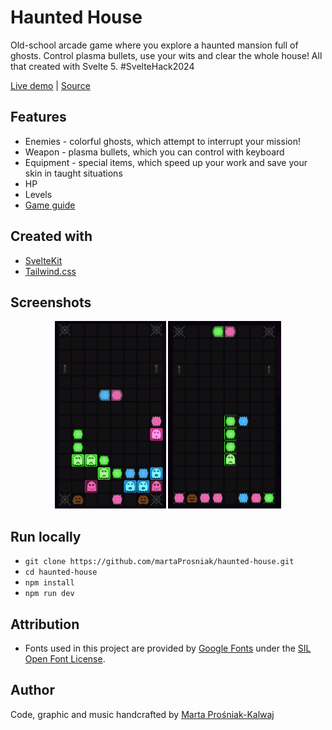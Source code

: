 # Haunted House

Old-school arcade game where you explore a haunted mansion full of ghosts. Control plasma bullets, use your wits and clear the whole house! All that created with Svelte 5. #SvelteHack2024

[Live demo](https://hauntedhousegame.netlify.app/) | [Source](https://github.com/martaProsniak/haunted-house)

## Features

- Enemies - colorful ghosts, which attempt to interrupt your mission!
- Weapon - plasma bullets, which you can control with keyboard
- Equipment - special items, which speed up your work and save your skin in taught situations
- HP
- Levels
- [Game guide](https://hauntedhousegame.netlify.app/guide)

## Created with

- [SvelteKit](https://svelte.dev/)
- [Tailwind.css](https://tailwindcss.com/)

## Screenshots

<div align="center">
    <img src="static/gameplay.png" height="300" alt="Gameplay">
    <img src="static/match.png" height="300" alt="Match">
</div>

## Run locally

- `git clone https://github.com/martaProsniak/haunted-house.git`
- `cd haunted-house`
- `npm install`
- `npm run dev`

## Attribution

- Fonts used in this project are provided by [Google Fonts](https://fonts.google.com/) under the [SIL Open Font License](https://opensource.org/license/ofl-1-1).

## Author

Code, graphic and music handcrafted by [Marta Prośniak-Kalwaj](https://github.com/martaProsniak)
